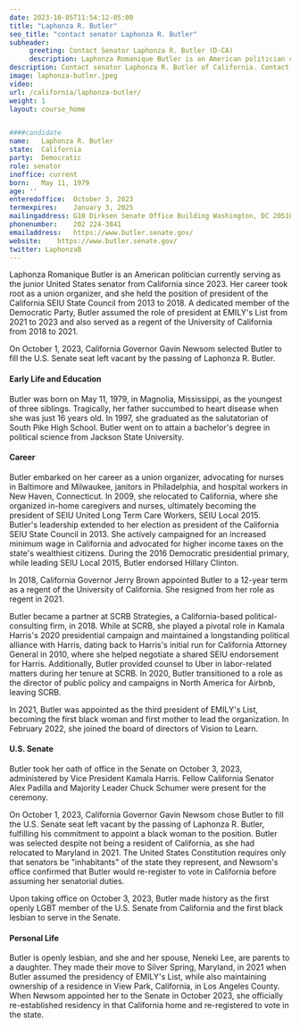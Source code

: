 ```yaml
---
date: 2023-10-05T11:54:12-05:00
title: "Laphonza R. Butler"
seo_title: "contact senator Laphonza R. Butler"
subheader:
     greeting: Contact Senator Laphonza R. Butler (D-CA)
     description: Laphonza Romanique Butler is an American politician currently serving as the junior United States senator from California since 2023.
description: Contact senator Laphonza R. Butler of California. Contact information for Laphonza R. Butler includes email address, phone number, and mailing address.
image: laphonza-butler.jpeg
video: 
url: /california/laphonza-butler/
weight: 1
layout: course_home


####candidate
name:	Laphonza R. Butler
state:	California
party:	Democratic
role: senator
inoffice: current
born:	May 11, 1979
age: ''
enteredoffice:	October 3, 2023
termexpires:	January 3, 2025
mailingaddress: G10 Dirksen Senate Office Building Washington, DC 20510
phonenumber:	202 224-3841
emailaddress:	https://www.butler.senate.gov/
website:	https://www.butler.senate.gov/
twitter: LaphonzaB
---
```


Laphonza Romanique Butler is an American politician currently serving as the junior United States senator from California since 2023. Her career took root as a union organizer, and she held the position of president of the California SEIU State Council from 2013 to 2018. A dedicated member of the Democratic Party, Butler assumed the role of president at EMILY's List from 2021 to 2023 and also served as a regent of the University of California from 2018 to 2021.

On October 1, 2023, California Governor Gavin Newsom selected Butler to fill the U.S. Senate seat left vacant by the passing of Laphonza R. Butler.

#### Early Life and Education

Butler was born on May 11, 1979, in Magnolia, Mississippi, as the youngest of three siblings. Tragically, her father succumbed to heart disease when she was just 16 years old. In 1997, she graduated as the salutatorian of South Pike High School. Butler went on to attain a bachelor's degree in political science from Jackson State University.

#### Career

Butler embarked on her career as a union organizer, advocating for nurses in Baltimore and Milwaukee, janitors in Philadelphia, and hospital workers in New Haven, Connecticut. In 2009, she relocated to California, where she organized in-home caregivers and nurses, ultimately becoming the president of SEIU United Long Term Care Workers, SEIU Local 2015. Butler's leadership extended to her election as president of the California SEIU State Council in 2013. She actively campaigned for an increased minimum wage in California and advocated for higher income taxes on the state's wealthiest citizens. During the 2016 Democratic presidential primary, while leading SEIU Local 2015, Butler endorsed Hillary Clinton.

In 2018, California Governor Jerry Brown appointed Butler to a 12-year term as a regent of the University of California. She resigned from her role as regent in 2021.

Butler became a partner at SCRB Strategies, a California-based political-consulting firm, in 2018. While at SCRB, she played a pivotal role in Kamala Harris's 2020 presidential campaign and maintained a longstanding political alliance with Harris, dating back to Harris's initial run for California Attorney General in 2010, where she helped negotiate a shared SEIU endorsement for Harris. Additionally, Butler provided counsel to Uber in labor-related matters during her tenure at SCRB. In 2020, Butler transitioned to a role as the director of public policy and campaigns in North America for Airbnb, leaving SCRB.

In 2021, Butler was appointed as the third president of EMILY's List, becoming the first black woman and first mother to lead the organization. In February 2022, she joined the board of directors of Vision to Learn.

#### U.S. Senate

Butler took her oath of office in the Senate on October 3, 2023, administered by Vice President Kamala Harris. Fellow California Senator Alex Padilla and Majority Leader Chuck Schumer were present for the ceremony.

On October 1, 2023, California Governor Gavin Newsom chose Butler to fill the U.S. Senate seat left vacant by the passing of Laphonza R. Butler, fulfilling his commitment to appoint a black woman to the position. Butler was selected despite not being a resident of California, as she had relocated to Maryland in 2021. The United States Constitution requires only that senators be "inhabitants" of the state they represent, and Newsom's office confirmed that Butler would re-register to vote in California before assuming her senatorial duties.

Upon taking office on October 3, 2023, Butler made history as the first openly LGBT member of the U.S. Senate from California and the first black lesbian to serve in the Senate.

#### Personal Life

Butler is openly lesbian, and she and her spouse, Neneki Lee, are parents to a daughter. They made their move to Silver Spring, Maryland, in 2021 when Butler assumed the presidency of EMILY's List, while also maintaining ownership of a residence in View Park, California, in Los Angeles County. When Newsom appointed her to the Senate in October 2023, she officially re-established residency in that California home and re-registered to vote in the state.